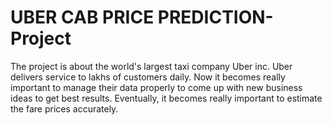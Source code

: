 # UBER CAB PRICE PREDICTION-Project

The project is about the world's largest taxi company Uber inc. Uber delivers service to lakhs of customers daily. Now it becomes really important to manage their data properly to come up with new business ideas to get best results. Eventually, it becomes really important to estimate the fare prices accurately.
